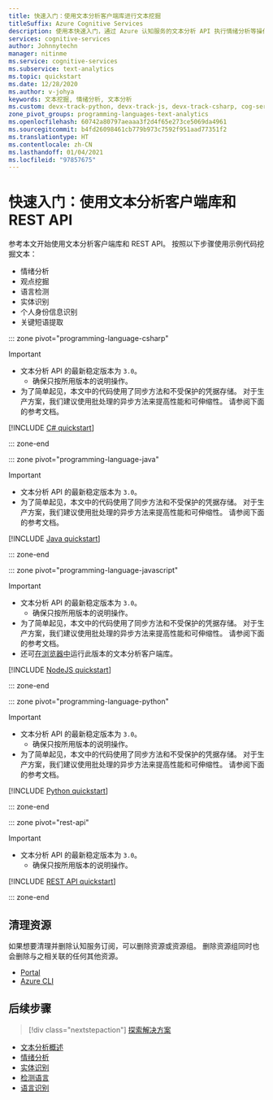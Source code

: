 ```yaml
---
title: 快速入门：使用文本分析客户端库进行文本挖掘
titleSuffix: Azure Cognitive Services
description: 使用本快速入门，通过 Azure 认知服务的文本分析 API 执行情绪分析等操作。
services: cognitive-services
author: Johnnytechn
manager: nitinme
ms.service: cognitive-services
ms.subservice: text-analytics
ms.topic: quickstart
ms.date: 12/28/2020
ms.author: v-johya
keywords: 文本挖掘, 情绪分析, 文本分析
ms.custom: devx-track-python, devx-track-js, devx-track-csharp, cog-serv-seo-aug-2020
zone_pivot_groups: programming-languages-text-analytics
ms.openlocfilehash: 60742a80797aeaaa3f2d4f65e273ce5069da4961
ms.sourcegitcommit: b4fd26098461cb779b973c7592f951aad77351f2
ms.translationtype: HT
ms.contentlocale: zh-CN
ms.lasthandoff: 01/04/2021
ms.locfileid: "97857675"
---
```

# <a name="quickstart-use-the-text-analytics-client-library-and-rest-api"></a>快速入门：使用文本分析客户端库和 REST API

参考本文开始使用文本分析客户端库和 REST API。 按照以下步骤使用示例代码挖掘文本：

* 情绪分析
* 观点挖掘
* 语言检测
* 实体识别
* 个人身份信息识别
* 关键短语提取


::: zone pivot="programming-language-csharp"

> [!IMPORTANT]
> * 文本分析 API 的最新稳定版本为 `3.0`。
>    * 确保只按所用版本的说明操作。
> * 为了简单起见，本文中的代码使用了同步方法和不受保护的凭据存储。 对于生产方案，我们建议使用批处理的异步方法来提高性能和可伸缩性。 请参阅下面的参考文档。

[!INCLUDE [C# quickstart](../includes/quickstarts/csharp-sdk.md)]

::: zone-end

::: zone pivot="programming-language-java"

> [!IMPORTANT]
> * 文本分析 API 的最新稳定版本为 `3.0`。
> * 为了简单起见，本文中的代码使用了同步方法和不受保护的凭据存储。 对于生产方案，我们建议使用批处理的异步方法来提高性能和可伸缩性。 请参阅下面的参考文档。

[!INCLUDE [Java quickstart](../includes/quickstarts/java-sdk.md)]

::: zone-end

::: zone pivot="programming-language-javascript"

> [!IMPORTANT]
> * 文本分析 API 的最新稳定版本为 `3.0`。
>    * 确保只按所用版本的说明操作。
> * 为了简单起见，本文中的代码使用了同步方法和不受保护的凭据存储。 对于生产方案，我们建议使用批处理的异步方法来提高性能和可伸缩性。 请参阅下面的参考文档。
> * 还可[在浏览器中](https://github.com/Azure/azure-sdk-for-js/blob/master/documentation/Bundling.md)运行此版本的文本分析客户端库。

[!INCLUDE [NodeJS quickstart](../includes/quickstarts/nodejs-sdk.md)]

::: zone-end

::: zone pivot="programming-language-python"

> [!IMPORTANT]
> * 文本分析 API 的最新稳定版本为 `3.0`。
>    * 确保只按所用版本的说明操作。
> * 为了简单起见，本文中的代码使用了同步方法和不受保护的凭据存储。 对于生产方案，我们建议使用批处理的异步方法来提高性能和可伸缩性。 请参阅下面的参考文档。 

[!INCLUDE [Python quickstart](../includes/quickstarts/python-sdk.md)]

::: zone-end

::: zone pivot="rest-api"

> [!IMPORTANT]
> * 文本分析 API 的最新稳定版本为 `3.0`。
>    * 确保只按所用版本的说明操作。

[!INCLUDE [REST API quickstart](../includes/quickstarts/rest-api.md)]

::: zone-end

## <a name="clean-up-resources"></a>清理资源

如果想要清理并删除认知服务订阅，可以删除资源或资源组。 删除资源组同时也会删除与之相关联的任何其他资源。

* [Portal](../../cognitive-services-apis-create-account.md#clean-up-resources)
* [Azure CLI](../../cognitive-services-apis-create-account-cli.md#clean-up-resources)

## <a name="next-steps"></a>后续步骤

> [!div class="nextstepaction"]
> [探索解决方案](../text-analytics-user-scenarios.md#analyze-recorded-inbound-customer-calls)

* [文本分析概述](../overview.md)
* [情绪分析](../how-tos/text-analytics-how-to-sentiment-analysis.md)
* [实体识别](../how-tos/text-analytics-how-to-entity-linking.md)
* [检测语言](../how-tos/text-analytics-how-to-keyword-extraction.md)
* [语言识别](../how-tos/text-analytics-how-to-language-detection.md)

